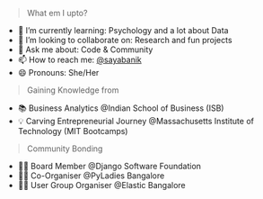 <!--
![Alt Text](https://emojis.slackmojis.com/emojis/images/1497901371/2453/alert.gif)
## Don't waste time....   
-->
<!--
**sayantikabanik/sayantikabanik** is a ✨ _special_ ✨ repository because its `README.md` (this file) appears on your GitHub profile.
-->
> What em I upto?
- 🌱 I’m currently learning: Psychology and a lot about Data 
- 👯 I’m looking to collaborate on: Research and fun projects
- 💬 Ask me about: Code & Community
- 📫 How to reach me: [@sayabanik](https://twitter.com/sayabanik)
- 😄 Pronouns: She/Her

> Gaining Knowledge from 
- 📚 Business Analytics @Indian School of Business (ISB)
- 💡 Carving Entrepreneurial Journey @Massachusetts Institute of Technology (MIT Bootcamps)

> Community Bonding
- 💪🏽 Board Member @Django Software Foundation
- ✌🏽 Co-Organiser @PyLadies Bangalore
- 🙌🏽  User Group Organiser @Elastic Bangalore 
